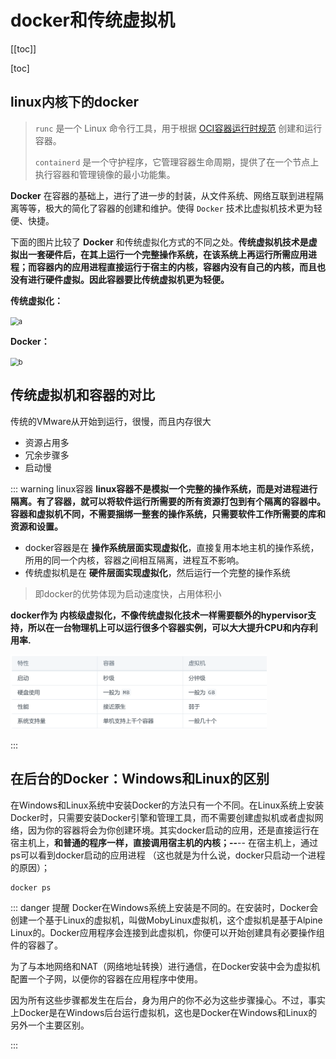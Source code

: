 # docker和传统虚拟机

[[toc]]

[toc]

## linux内核下的docker

> `runc` 是一个 Linux 命令行工具，用于根据 [OCI容器运行时规范](https://github.com/opencontainers/runtime-spec) 创建和运行容器。
>
> `containerd` 是一个守护程序，它管理容器生命周期，提供了在一个节点上执行容器和管理镜像的最小功能集。

**Docker** 在容器的基础上，进行了进一步的封装，从文件系统、网络互联到进程隔离等等，极大的简化了容器的创建和维护。使得 `Docker` 技术比虚拟机技术更为轻便、快捷。

下面的图片比较了 **Docker** 和传统虚拟化方式的不同之处。**传统虚拟机技术是虚拟出一套硬件后，在其上运行一个完整操作系统，在该系统上再运行所需应用进程；而容器内的应用进程直接运行于宿主的内核，容器内没有自己的内核，而且也没有进行硬件虚拟。因此容器要比传统虚拟机更为轻便。**



**传统虚拟化：**

<img src="https://sm.nsddd.top//typora/spaces_-M5xTVjmK7ax94c8ZQcm_uploads_git-blob-6e94771ad01da3cb20e2190b01dfa54e3a69d0b2_virtualization.png?mail:3293172751@qq.com" alt="a" style="zoom:80%;" />

**Docker：**

<img src="https://sm.nsddd.top//typora/spaces_-M5xTVjmK7ax94c8ZQcm_uploads_git-blob-5c1a41d44b8602c8f746e8929f484a701869ca25_docker.png?mail:3293172751@qq.com" alt="b" style="zoom:80%;" />



## 传统虚拟机和容器的对比

传统的VMware从开始到运行，很慢，而且内存很大
+ 资源占用多
+ 冗余步骤多
+ 启动慢



::: warning linux容器
**linux容器不是模拟一个完整的操作系统，而是对进程进行隔离。有了容器，就可以将软件运行所需要的所有资源打包到有个隔离的容器中。容器和虚拟机不同，不需要捆绑一整套的操作系统，只需要软件工作所需要的库和资源和设置。**

+ docker容器是在 **操作系统层面实现虚拟化**，直接复用本地主机的操作系统，所用的同一个内核，容器之间相互隔离，进程互不影响。
+ 传统虚拟机是在 **硬件层面实现虚拟化**，然后运行一个完整的操作系统

> 即docker的优势体现为启动速度快，占用体积小

**docker作为 内核级虚拟化，不像传统虚拟化技术一样需要额外的hypervisor支持，所以在一台物理机上可以运行很多个容器实例，可以大大提升CPU和内存利用率.**

<img src="./images/image-20220906174618397.pngmail3293172751@qq.png" alt="image-20220906174618397" style="zoom:40%;" />

:::



## 在后台的Docker：Windows和Linux的区别

在Windows和Linux系统中安装Docker的方法只有一个不同。在Linux系统上安装Docker时，只需要安装Docker引擎和管理工具，而不需要创建虚拟机或者虚拟网络，因为你的容器将会为你创建环境。其实docker启动的应用，还是直接运行在宿主机上，**和普通的程序一样，直接调用宿主机的内核；--**-- 在宿主机上，通过ps可以看到docker启动的应用进程 （这也就是为什么说，docker只启动一个进程的原因）；

```
docker ps 
```



::: danger 提醒
Docker在Windows系统上安装是不同的。在安装时，Docker会创建一个基于Linux的虚拟机，叫做MobyLinux虚拟机，这个虚拟机是基于Alpine Linux的。Docker应用程序会连接到此虚拟机，你便可以开始创建具有必要操作组件的容器了。

为了与本地网络和NAT（网络地址转换）进行通信，在Docker安装中会为虚拟机配置一个子网，以便你的容器在应用程序中使用。

因为所有这些步骤都发生在后台，身为用户的你不必为这些步骤操心。不过，事实上Docker是在Windows后台运行虚拟机，这也是Docker在Windows和Linux的另外一个主要区别。

:::
